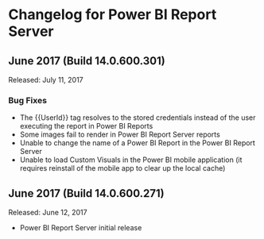 <properties
   pageTitle="Changelog, Power BI Report Server"
   description="Changelog, Power BI Report Server "
   services="powerbi"
   documentationCenter=""
   authors="jaimeta"
   manager="jonhp"
   backup=""
   editor=""
   tags=""
   qualityFocus="no"
   qualityDate=""/>

<tags
   ms.service="powerbi"
   ms.devlang="NA"
   ms.topic="article"
   ms.tgt_pltfrm="NA"
   ms.workload="powerbi"
   ms.date="07/03/2017"
   ms.author="jaimeta"/>

# Changelog for Power BI Report Server

## June 2017 (Build 14.0.600.301)
Released: July 11, 2017

### Bug Fixes
- The {{UserId}} tag resolves to the stored credentials instead of the user executing the report in Power BI Reports
- Some images fail to render in Power BI Report Server reports
- Unable to change the name of a Power BI Report in the Power BI Report Server
- Unable to load Custom Visuals in the Power BI mobile application (it requires reinstall of the mobile app to clear up the local cache)

## June 2017 (Build 14.0.600.271)
Released: June 12, 2017

- Power BI Report Server initial release
